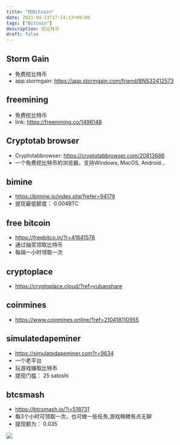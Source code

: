 ```yaml
---
title: "挖Bitcoin"
date: 2021-04-23T17:14:13+09:00
tags: ["Bitcoin"]
description: 挖比特币
draft: false
---
```


## Storm Gain
- 免费挖比特币
- app.stormgain: https://app.stormgain.com/friend/BNS32412573

<!--more-->

## freemining
- 免费挖比特币
- link: https://freemining.co/1496148

## Cryptotab browser
- Cryptotabbrowser: https://cryptotabbrowser.com/20813686
-  一个免费挖比特币的浏览器，支持Windows, MacOS, Android...

## bimine
- https://bimine.io/index.php?refer=94179
- 提现最低额度： 0.004BTC

## free bitcoin
- https://freebitco.in/?r=41641578
- 通过抽奖领取比特币
- 每隔一小时领取一次

## cryptoplace
- https://cryptoplace.cloud/?ref=yubaoshare

## coinmines
- https://www.coinmines.online/?ref=210418110955

## simulatedapeminer
- https://simulatedapeminer.com?r=9634
- 一个老平台
- 玩游戏赚取比特币
- 提现门槛： 25 satoshi

## btcsmash
- https://btcsmash.io/?i=518731
- 每3个小时可领取一次，也可做一些任务,游戏稍微有点无聊
- 提现额为： 0.035

<a href="https://btcsmash.io/?i=518731" target="_blank"><img src="https://btcsmash.io/images/foursixeight.gif" border="0"></a>



